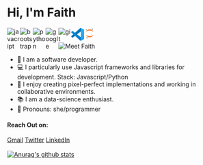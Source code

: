 # Hi, I'm Faith

<img src="https://raw.githubusercontent.com/jmnote/z-icons/master/svg/javascript.svg" width="30" align="left" alt="javacript">
<img src="https://raw.githubusercontent.com/jmnote/z-icons/master/svg/bootstrap.svg" width="30" align="left" alt="bootstrap">
<img src="https://raw.githubusercontent.com/jmnote/z-icons/master/svg/python.svg" width="30" align="left" alt="python">
<img src="https://raw.githubusercontent.com/jmnote/z-icons/master/svg/google.svg" width="30" align="left" alt="google">
<img src="https://raw.githubusercontent.com/jmnote/z-icons/master/svg/git.svg" width="30" align="left" alt="git">
<img align="left" alt="Visual Studio Code" width="30" src="https://raw.githubusercontent.com/github/explore/80688e429a7d4ef2fca1e82350fe8e3517d3494d/topics/visual-studio-code/visual-studio-code.png" />
<img align="left" alt="Jupyter notebook" width="26px" src="https://raw.githubusercontent.com/github/explore/80688e429a7d4ef2fca1e82350fe8e3517d3494d/topics/jupyter-notebook/jupyter-notebook.png" />
</br>
<br/>
<img src="https://media.giphy.com/media/L1R1tvI9svkIWwpVYr/giphy.gif" alt="Meet Faith">

- 🌱 I am a software developer.
- 💻 I particularly use Javascript frameworks and libraries for development. Stack: Javascript/Python
- 🥇 I enjoy creating pixel-perfect implementations and working in collaborative environments.
- 📚 I am a data-science enthusiast.
- 🦾 Pronouns: she/programmer

#### Reach Out on:
[Gmail](faithbusigu@airqo.net) 
[Twitter](https://twitter.com/busigufaithd) 
[LinkedIn](https://www.linkedin.com/in/busigu-faith-daka-a444765a) <br/> <br/>
[![Anurag's github stats](https://github-readme-stats.vercel.app/api?username=FaithDaka&hide=issues&show_icons=true&theme=radical)](https://github.com/anuraghazra/github-readme-stats)
